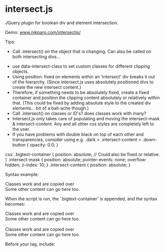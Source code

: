 intersect.js
===========

JQuery plugin for boolean div and element intersection.

Demo: www.nikparo.com/intersectjs/

Tips:
- Call .intersect() on the object that is changing. Can also be called on both intersecting divs...
<!-- - It's usually best to call .intersect() on a div that's fixed. (Depends on content, background colours etc..) -->
- use data-intersect-class to set custom classes for different clipping objects.
- Using position: fixed on elements within an 'intersect' div breaks it out of the hierarchy. (Since intersect.js uses absolutely positioned divs to create the new intersect content.)
- Therefore, if something needs to be absolutely fixed, create a fixed container and position the clipping content absolutely or relatively within that. (This could be fixed by adding absolute style to the created div elements... bit of a ball-ache though.)
- Call .intersect() on classes or ID's? does classes work with many?
- Intersect.js only takes care of populating and moving the intersect-mask & intersect-content. Any and all other css styles are completely left to the user.
- If you have problems with double black on top of each other and transparencies, consider using e.g.
.dark > .intersect-content > .down-button {
	opacity: 0.0;
}

css:
.bigtext-container {
	position: absolute; // Could also be fixed or relative.
}
.intersect-mask {
	position: absolute;
	pointer-events: none;
	overflow: hidden;
	z-index: 10;
}
.intersect-content {
	position: absolute;
}

Syntax example:
<div class="intersect-container">
	<div class="bigtext">Classes work and are copied over</div>
	<span>Some other content can go here too.</span>
</div>

<div class="page">
	<div class="bigpage">
	<div data-intersect-class="box1clip" class="box1 clip"></div>
	</div>
</div>



When the script is run, the '.bigtext-container' is appended, and the syntax becomes:
<div class="intersect-container">
	<div class="bigtext">Classes work and are copied over</div>
	<span>Some other content can go here too.</span>
	<div class="intersect-mask box1clip">
		<div class="intersect-content">.
			<div class="bigtext">Classes work and are copied over</div>
			<span>Some other content can go here too.</span>
		</div>
	</div>
</div>



Before your </body> tag, include:

<script src="https://rawgit.com/nikparo/intersectjs/master/intersect.js"></script>

<script>
	$( document ).ready(function() {

		var clip = $('.intersect-container').intersect({
			elements: '.clip',
			delayedUpdate: 10, // If set, updates the clip again after the last event is fired. Workaround for some browsers, preventing clips that are stuck in the wrong position.
			updateTimeout: 10 // intersects won't update more often than this, in milliseconds. Good for events.
		});

		$(window).scroll(function(div) { // Could also be e.g. $('.page').scroll(function(div) {
			clip.refresh(); // This is a quick position refresh.
		});

		$(window).resize(function() { 
			clip.refreshShape();
		});

	});
</script>
